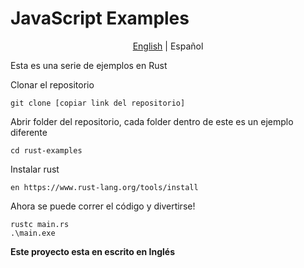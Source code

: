 # JavaScript Examples
<p align="center">
    <a href="https://github.com/Fonsii/rust-examples/blob/main/README.md">English</a> |
    <span>Español</span> 
</p>

Esta es una serie de ejemplos en Rust

Clonar el repositorio

    git clone [copiar link del repositorio]

Abrir folder del repositorio, cada folder dentro de este es un ejemplo diferente

    cd rust-examples

Instalar rust

    en https://www.rust-lang.org/tools/install

Ahora se puede correr el código y divertirse!

    rustc main.rs
    .\main.exe
    

**Este proyecto esta en escrito en Inglés**